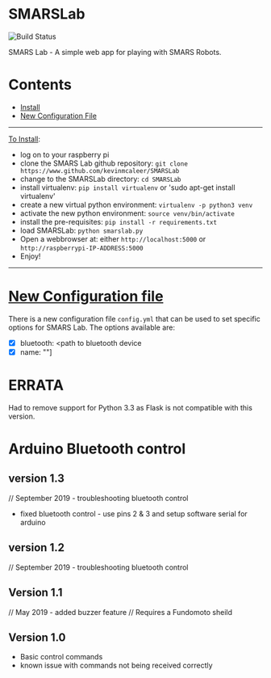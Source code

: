 # SMARSLab
![Build Status](https://travis-ci.org/kevinmcaleer/SMARSLab.svg?branch=master)

SMARS Lab - A simple web app for playing with SMARS Robots.

# Contents
 - [Install](to-install)
 - [New Configuration File](new-configuration-file)

---

[](#To-Install)
[To Install](#to-install):
* log on to your raspberry pi
* clone the SMARS Lab github repository:
 `git clone https://www.github.com/kevinmcaleer/SMARSLab`
* change to the SMARSLab directory:
 `cd SMARSLab`
* install virtualenv:
 `pip install virtualenv`
 or
 'sudo apt-get install virtualenv'
* create a new virtual python environment:
`virtualenv -p python3 venv`
* activate the new python environment:
`source venv/bin/activate`
* install the pre-requisites:
`pip install -r requirements.txt`
* load SMARSLab:
`python smarslab.py`
* Open a webbrowser at:
either `http://localhost:5000` or `http://raspberrypi-IP-ADDRESS:5000`
* Enjoy!

 ---

# [New Configuration file](#new-configuration-file)
There is a new configuration file `config.yml` that can be used to set specific options for SMARS Lab. The options available are:
- [x] bluetooth: <path to bluetooth device
- [x] name: "<name of smars>"]

# ERRATA
Had to remove support for Python 3.3 as Flask is not compatible with this version.

# Arduino Bluetooth control
## version 1.3
// September 2019 - troubleshooting bluetooth control
- fixed bluetooth control - use pins 2 & 3 and setup software serial for arduino
## version 1.2
// September 2019 - troubleshooting bluetooth control
## Version 1.1
// May 2019 - added buzzer feature
// Requires a Fundomoto sheild

## Version 1.0
- Basic control commands
- known issue with commands not being received correctly
